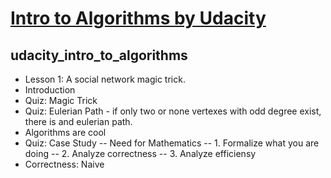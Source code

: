 # [Intro to Algorithms by Udacity](https://classroom.udacity.com/courses/cs215)
## udacity_intro_to_algorithms

- Lesson 1: A social network magic trick.
- Introduction
- Quiz: Magic Trick
- Quiz: Eulerian Path - if only two or none vertexes with odd degree exist,
    there is and eulerian path.
- Algorithms are cool
- Quiz: Case Study
-- Need for Mathematics
-- 1. Formalize what you are doing
-- 2. Analyze correctness
-- 3. Analyze efficiensy
- Correctness: Naive